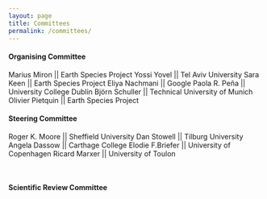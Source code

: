 ```yaml
---
layout: page
title: Committees
permalink: /committees/
--- 
```

 
#### Organising Committee   

Marius Miron || Earth Species Project
Yossi Yovel || Tel Aviv University
Sara Keen || Earth Species Project
Eliya Nachmani || Google
Paola R. Peña || University College Dublin
Björn Schuller || Technical University of Munich
Olivier Pietquin || Earth Species Project

<!--
**General Chair**       || [Mohamed Chetouani](mailto:mohamed.chetouani@sorbonne-universite.fr)          ||       Sorbonne University
**Technical Chairs**    || [Dan Stowell](mailto:dan.stowell@qmul.ac.uk)          ||       Tilburg University / Naturalis Biodiversity Centre
                        || [Angela Dassow](mailto:adassow@carthage.edu)          ||       Carthage College
                        || [Ricard Marxer](mailto:ricard.marxer@lis-lab.fr)      ||       Université de Toulon, Aix Marseille Univ, CNRS, LIS
                        || [Nicolas Obin](mailto:nicolas.obin@sorbonne-universite.fr)      ||      IRCAM, Sorbonne University   
**Keynote(s) Chair**    || [Roger K. Moore](mailto:r.k.moore@sheffield.ac.uk)    ||       University of Sheffield
**Invited Discussant Chair**         || [Elodie Briefer ](mailto:elodie.briefer@bio.ku.dk)        ||      University of Copenhagen
**Publications Chair**  || [Ricard Marxer](mailto:ricard.marxer@lis-lab.fr)      ||       Université de Toulon, Aix Marseille Univ, CNRS, LIS
 
-->

#### Steering Committee
Roger K. Moore || Sheffield University 
Dan Stowell || Tilburg University
Angela Dassow || Carthage College 
Elodie F.Briefer || University of Copenhagen
Ricard Marxer || University of Toulon 


<br/>  
  
#### Scientific Review Committee

<!--
Sabrina Engesser   ||   University of Vienna 
Elodie Mandel-Briefer     ||    University of Copenhagen
Roger Moore        ||    University of Sheffield
Julie Oswald       ||    University of St. Andrews
Dan Stowell        ||    Tilburg University / Naturalis Biodiversity Centre
Ricard Marxer      ||    Université de Toulon, Aix Marseille Univ, CNRS, LIS
-->

<br/>  
  
<!-- #### Local Arrangements Team -->


